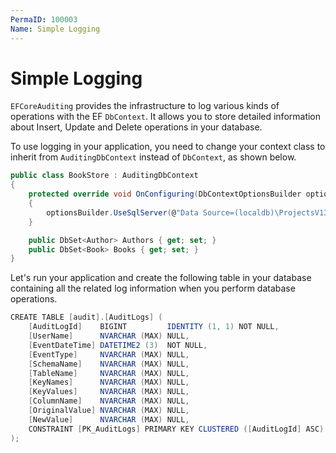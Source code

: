 ```yaml
---
PermaID: 100003
Name: Simple Logging
---
```


# Simple Logging

`EFCoreAuditing` provides the infrastructure to log various kinds of operations with the EF `DbContext`. It allows you to store detailed information about Insert, Update and Delete operations in your database.

To use logging in your application, you need to change your context class to inherit from `AuditingDbContext` instead of `DbContext`, as shown below.

```csharp
public class BookStore : AuditingDbContext
{
    protected override void OnConfiguring(DbContextOptionsBuilder optionsBuilder)
    {
        optionsBuilder.UseSqlServer(@"Data Source=(localdb)\ProjectsV13;Initial Catalog=BookStoreDb;");
    }

    public DbSet<Author> Authors { get; set; }
    public DbSet<Book> Books { get; set; }
}
```

Let's run your application and create the following table in your database containing all the related log information when you perform database operations.

```csharp
CREATE TABLE [audit].[AuditLogs] (
    [AuditLogId]    BIGINT         IDENTITY (1, 1) NOT NULL,
    [UserName]      NVARCHAR (MAX) NULL,
    [EventDateTime] DATETIME2 (3)  NOT NULL,
    [EventType]     NVARCHAR (MAX) NULL,
    [SchemaName]    NVARCHAR (MAX) NULL,
    [TableName]     NVARCHAR (MAX) NULL,
    [KeyNames]      NVARCHAR (MAX) NULL,
    [KeyValues]     NVARCHAR (MAX) NULL,
    [ColumnName]    NVARCHAR (MAX) NULL,
    [OriginalValue] NVARCHAR (MAX) NULL,
    [NewValue]      NVARCHAR (MAX) NULL,
    CONSTRAINT [PK_AuditLogs] PRIMARY KEY CLUSTERED ([AuditLogId] ASC)
);
```

